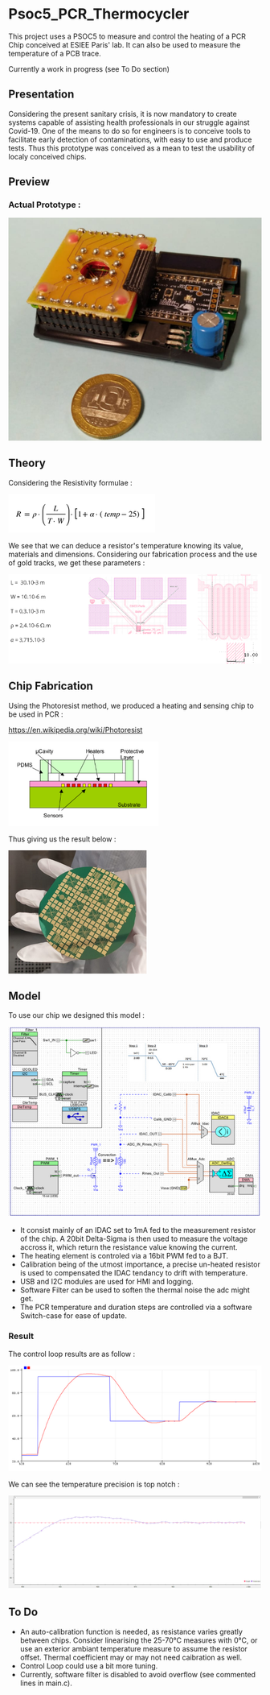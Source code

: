 # Psoc5_PCR_Thermocycler
This project uses a PSOC5 to measure and control the heating of a PCR Chip conceived at ESIEE Paris' lab.
It can also be used to measure the temperature of a PCB trace.

Currently a work in progress (see To Do section)

## Presentation
Considering the present sanitary crisis, it is now mandatory to create systems capable of assisting health professionals in our struggle against Covid-19.
One of the means to do so for engineers is to conceive tools to facilitate early detection of contaminations, with easy to use and produce tests.
Thus this prototype was conceived as a mean to test the usability of localy conceived chips.

## Preview
### Actual Prototype :
![ModulePCR](https://github.com/Rojopro/PSOC5_PCR_Thermocycler/blob/main/Doc/ModulePCR.PNG)

## Theory
Considering the Resistivity formulae :

![Math](https://github.com/Rojopro/PSOC5_PCR_Thermocycler/blob/main/Doc/Math.PNG)

We see that we can deduce a resistor's temperature knowing its value, materials and dimensions.
Considering our fabrication process and the use of gold tracks, we get these parameters :

![MathVal](https://github.com/Rojopro/PSOC5_PCR_Thermocycler/blob/main/Doc/MathVal.PNG)

## Chip Fabrication
Using the Photoresist method, we produced a heating and sensing chip to be used in PCR :

https://en.wikipedia.org/wiki/Photoresist

![ChipFab](https://github.com/Rojopro/PSOC5_PCR_Thermocycler/blob/main/Doc/ChipFab.PNG)

Thus giving us the result below :

![Chip](https://github.com/Rojopro/PSOC5_PCR_Thermocycler/blob/main/Doc/Chip.PNG)

## Model
To use our chip we designed this model :

![Model](https://github.com/Rojopro/PSOC5_PCR_Thermocycler/blob/main/Doc/PsocProfil.PNG)

* It consist mainly of an IDAC set to 1mA fed to the measurement resistor of the chip. A 20bit Delta-Sigma is then used to measure the voltage accross it, which return the resistance value knowing the current.
* The heating element is controled via a 16bit PWM fed to a BJT.
* Calibration being of the utmost importance, a precise un-heated resistor is used to compensated the IDAC tendancy to drift with temperature.
* USB and I2C modules are used for HMI and logging.
* Software Filter can be used to soften the thermal noise the adc might get.
* The PCR temperature and duration steps are controlled via a software Switch-case for ease of update.

### Result

The control loop results are as follow :

![AsservissementModulePCR](https://github.com/Rojopro/PSOC5_PCR_Thermocycler/blob/main/Doc/Asservissement.PNG)

We can see the temperature precision is top notch :

![AsservissementQ](https://github.com/Rojopro/PSOC5_PCR_Thermocycler/blob/main/Doc/AsservissementQ.PNG)

## To Do
* An auto-calibration function is needed, as resistance varies greatly between chips. Consider linearising the 25-70°C measures with 0°C, or use an exterior ambiant temperature measure to assume the resistor offset. Thermal coefficient may or may not need caibration as well.
* Control Loop could use a bit more tuning.
* Currently, software filter is disabled to avoid overflow (see commented lines in main.c).
